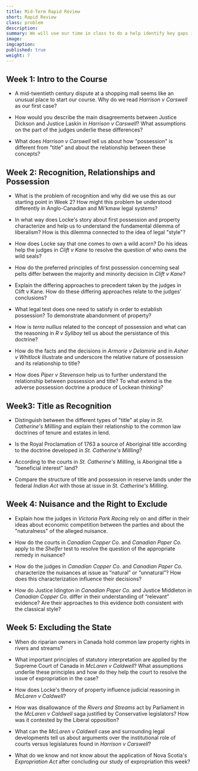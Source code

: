 ```yaml
---
title: Mid-Term Rapid Review
short: Rapid Review
class: problem
description:   
summary: We will use our time in class to do a help identify key gaps in your knowledge and understanding so far this term. To that end, I have provided a list of "rapid review" questions for you to read and consider. I don’t suggest that you address them all in full detail. Instead, read each and consider your answer for no more than a minute or two. You can come back to these questions in more detail as part of your exam preparation--their purpose at this point is only to provide a check on what you've learned so far and to help you to discover where you can most effectively focus your studying.
image: 
imgcaption: 
published: true
weight: 7
---
```


## Week 1: Intro to the Course

- A mid-twentieth century dispute at a shopping mall seems like an unusual place to start our course. Why do we read *Harrison v Carswell* as our first case? 

- How would you describe the main disagreements between Justice Dickson and Justice Laskin in *Harrison v Carswell*? What assumptions on the part of the judges underlie these differences? 

- What does *Harrison v Carswell* tell us about how "possession" is different from "title" and about the relationship between these concepts? 

## Week 2: Recognition, Relationships and Possession

- What is the problem of recognition and why did we use this as our starting point in Week 2? How might this problem be understood differently in Anglo-Canadian and Mi'kmaw legal systems?

- In what way does Locke's story about first possession and property characterize and help us to understand the fundamental dilemma of liberalism? How is this dilemma connected to the idea of legal "style"? 

- How does Locke say that one comes to own a wild acorn? Do his ideas help the judges in *Clift v Kane* to resolve the question of who owns the wild seals?

- How do the preferred principles of first possession concerning seal pelts differ between the majority and minority decision in *Clift v Kane*?

- Explain the differing approaches to precedent taken by the judges in Clift v Kane. How do these differing approaches relate to the judges' conclusions?

- What legal test does one need to satisfy in order to establish possession? To demonstrate abandonment of property? 

- How is *terra nullius* related to the concept of possession and what can the reasoning in *R v Syliboy* tell us about the persistance of this doctrine?

<!-- - How is the common law rule about possession of wild animals different from other "things" that are not wild animals?-->

- How do the facts and the decisions in *Armorie v Delamirie* and in *Asher v Whitlock* illustrate and underscore the relative nature of possession and its relationship to title? 

- How does *Piper v Stevenson* help us to further understand the relationship between possession and title? To what extend is the adverse possession doctrine a produce of Lockean thinking?

## Week3: Title as Recognition

- Distinguish between the different types of "title" at play in *St. Catherine's Millling* and explain their relationship to the common law doctrines of tenure and estates in lend.

- Is the Royal Proclamation of 1763 a source of Aboriginal title according to the doctrine developed in *St. Catherine's Millling*?

- According to the courts in *St. Catherine's Millling*, is Aboriginal title a "beneficial interest" land?

- Compare the structure of title and possession in reserve lands under the federal *Indian Act* with those at issue in *St. Catherine's Millling*.

## Week 4: Nuisance and the Right to Exclude

- Explain how the judges in *Victoria Park Racing* rely on and differ in their ideas about economic competition between the parties and about the "naturalness" of the alleged nuisance. 

- How do the courts in *Canadian Copper Co.* and *Canadian Paper Co.* apply to the *Shelfer* test to resolve the question of the appropriate remedy in nuisance?

- How do the judges in *Canadian Copper Co.* and *Canadian Paper Co.* characterize the nuisances at issue as “natural” or “unnatural”? How does this characterization influence their decisions?

- How do Justice Idington in *Canadian Paper Co.* and Justice Middleton in *Canadian Copper Co.* differ in their understanding of “relevant” evidence? Are their approaches to this evidence both consistent with the classical style?

## Week 5: Excluding the State

- When do riparian owners in Canada hold common law property rights in rivers and streams?

- What important principles of statutory interpretation are applied by the Supreme Court of Canada in *McLaren v Caldwell*? What assumptions underlie these principles and how do they help the court to resolve the issue of expropriation in the case?

- How does Locke's theory of property influence judicial reasoning in *McLaren v Caldwell*?

- How was disallowance of the *Rivers and Streams* act by Parliament in the *McLaren v Caldwell* saga justified by Conservative legislators? How was it contested by the Liberal opposition? 

- What can the *McLaren v Caldwell* case and surrounding legal developments tell us about arguments over the institutional role of courts versus legislatures found in *Harrison v Carswell*?

- What do we know and not know about the application of Nova Scotia's *Expropriation Act* after concluding our study of expropriation this week?